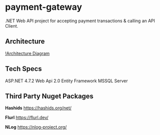 # payment-gateway
.NET Web API project for accepting payment transactions & calling an API Client.

## Architecture
[!Architecture Diagram](https://github.com/varunhorril/payment-gateway/blob/master/docs/Payment-Gateway%20Architecture.png "Architecture")


## Tech Specs
ASP.NET 4.7.2 Web Api 2.0
Entity Framework
MSSQL Server

## Third Party Nuget Packages
**Hashids**
https://hashids.org/net/

**Flurl**
https://flurl.dev/

**NLog**
https://nlog-project.org/
